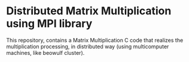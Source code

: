 # Distributed Matrix Multiplication using MPI library 

This repository, contains a Matrix Multiplication C code that realizes the multiplication processing, in distributed way (using multicomputer machines, like beowulf cluster).
